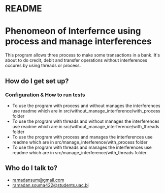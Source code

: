 # README #

# Phenomeon of Interfernce using process and manage interferences #

This program allows three process to make some transactions in a bank.
It's about to do credit, debit and transfer operations without interferences occures by using threads or process.


## How do I get set up? ##
 
### Configuration & How to run tests ###

   + To use the program with process and without manages the interferences use readme which are in src/without_manage_interference/with_process folder
   + To use the program with threads and without manages the interferences use readme which are in src/without_manage_interference/with_threads folder
   + To use the program with process and manages the interferences use readme which are in src/manage_interference/with_process folder
   + To use the program with threads and manages the interferences use readme which are in src/manage_interference/with_threads folder

## Who do I talk to? ##

* ramadansum@gmail.com
* ramadan.souma422@students.uac.bj